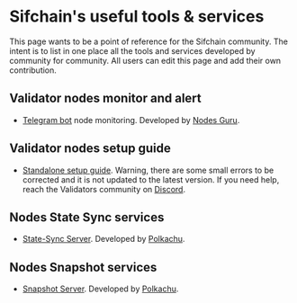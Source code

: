 # Sifchain's useful tools & services
This page wants to be a point of reference for the Sifchain community. The intent is to list in one place all the tools and services developed by community for community. All users can edit this page and add their own contribution.

## Validator nodes monitor and alert
- [Telegram bot](https://t.me/NodesGuru_bot) node monitoring. Developed by [Nodes Guru](https://nodes.guru/).

## Validator nodes setup guide
- [Standalone setup guide](https://github.com/Sifchain/sifchain-validators/blob/master/docs/nodes/setup/standalone/manual.md#standalone-manual). Warning, there are some small errors to be corrected and it is not updated to the latest version. If you need help, reach the Validators community on [Discord](https://discord.com/channels/769209144515100693/821413456364175411).

## Nodes State Sync services
- [State-Sync Server](https://polkachu.com/state_sync/sifchain). Developed by [Polkachu](https://polkachu.com/).

## Nodes Snapshot services
- [Snapshot Server](https://polkachu.com/tendermint_snapshots/sifchain). Developed by [Polkachu](https://polkachu.com/).
